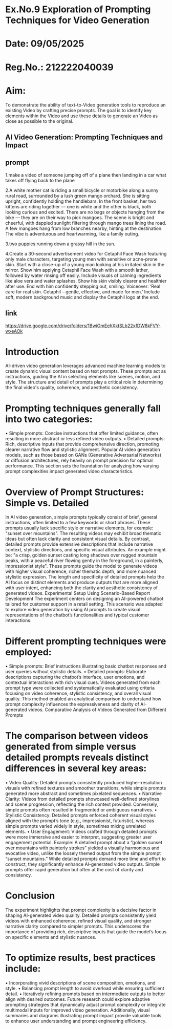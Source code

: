 # Ex.No.9 Exploration of Prompting Techniques for Video Generation

# Date: 09/05/2025
# Reg.No.: 212222040039

# Aim:
To demonstrate the ability of text-to-Video generation tools to reproduce an existing Video by crafting precise prompts. The goal is to identify key elements within the Video and use these details to generate an Video as close as possible to the original.

## AI Video Generation: Prompting Techniques and Impact

## prompt 

1.make a video of someone jumping off of a plane then landing in a car what takes off flying back to the plane

2.A white mother cat is riding a small bicycle or motorbike along a sunny rural road, surrounded by a lush green mango orchard. She is sitting upright, confidently holding the handlebars. In the front basket, her two kittens are riding together — one is white and the other is black, both looking curious and excited. There are no bags or objects hanging from the bike — they are on their way to pick mangoes. The scene is bright and cheerful, with dappled sunlight filtering through mango trees lining the road. A few mangoes hang from low branches nearby, hinting at the destination. The vibe is adventurous and heartwarming, like a family outing.

3.two puppies running down a grassy hill in the sun.

4.Create a 30-second advertisement video for Cetaphil Face Wash featuring only male characters,
targeting young men with sensitive or acne-prone skin. Start with a close-up of a young man looking at his irritated
skin in the mirror. Show him applying Cetaphil Face Wash with a smooth lather, followed by water rinsing off easily.
Include visuals of calming ingredients like aloe vera and water splashes. Show his skin
visibly clearer and healthier after use. End with him confidently stepping out, smiling. Voiceover:
‘Real care for real skin. Cetaphil – gentle, effective, and made for men.’ Include soft, modern background
music and display the Cetaphil logo at the end.
## link
 https://drive.google.com/drive/folders/1BwiGmEehXktSLb22xfDW8kFVY-wxeAOk
# Introduction
AI-driven video generation leverages advanced machine learning models to create dynamic visual content based on text prompts. These prompts act as instructions, guiding the AI in selecting elements like scenes, motion, and style. The structure and detail of prompts play a critical role in determining the final video's quality, coherence, and aesthetic consistency.
# Prompting techniques generally fall into two categories:
• Simple prompts: Concise instructions that offer limited guidance, often resulting in more abstract or less refined video outputs.
• Detailed prompts: Rich, descriptive inputs that provide comprehensive direction, promoting clearer narrative flow and stylistic alignment.
Popular AI video generation models, such as those based on GANs (Generative Adversarial Networks) or diffusion architectures, rely heavily on prompt precision for optimal performance. This section sets the foundation for analyzing how varying prompt complexities impact generated video characteristics.
# Overview of Prompt Structures: Simple vs. Detailed
In AI video generation, simple prompts typically consist of brief, general instructions, often limited to a few keywords or short phrases. These prompts usually lack specific style or narrative elements, for example: "sunset over mountains". The resulting videos may exhibit broad thematic ideas but often lack clarity and consistent visual details.
By contrast, detailed prompts provide extensive descriptions that include narrative context, stylistic directions, and specific visual attributes. An example might be: "a crisp, golden sunset casting long shadows over rugged mountain peaks, with a peaceful river flowing gently in the foreground, in a painterly, impressionist style". These prompts guide the model to generate videos with higher visual coherence, richer thematic depth, and more nuanced stylistic expression.
The length and specificity of detailed prompts help the AI focus on distinct elements and produce outputs that are more aligned with user intent, enhancing both the clarity and aesthetic consistency of generated videos.
Experimental Setup Using Scenario-Based Report Development
The experiment centers on designing an AI-powered chatbot tailored for customer support in a retail setting. This scenario was adapted to explore video generation by using AI prompts to create visual representations of the chatbot’s functionalities and typical customer interactions.
# Different prompting techniques were employed:
• Simple prompts: Brief instructions illustrating basic chatbot responses and user queries without stylistic details.
• Detailed prompts: Elaborate descriptions capturing the chatbot’s interface, user emotions, and contextual interactions with rich visual cues.
Videos generated from each prompt type were collected and systematically evaluated using criteria focusing on video coherence, stylistic consistency, and overall visual quality. This method enabled an analytical comparison to understand how prompt complexity influences the expressiveness and clarity of AI-generated videos.
Comparative Analysis of Videos Generated from Different Prompts
# The comparison between videos generated from simple versus detailed prompts reveals distinct differences in several key areas:
• Video Quality: Detailed prompts consistently produced higher-resolution visuals with refined textures and smoother transitions, while simple prompts generated more abstract and sometimes pixelated sequences.
• Narrative Clarity: Videos from detailed prompts showcased well-defined storylines and scene progression, reflecting the rich context provided. Conversely, simple prompts often resulted in fragmented or ambiguous narratives.
• Stylistic Consistency: Detailed prompts enforced coherent visual styles aligned with the prompt’s tone (e.g., impressionist, futuristic), whereas simple prompts varied widely in style, sometimes mixing unrelated elements.
• User Engagement: Videos crafted through detailed prompts were more immersive and easier to interpret, suggesting greater user engagement potential.
Example: A detailed prompt about a “golden sunset over mountains with painterly strokes” yielded a visually harmonious and evocative video, unlike the loosely themed output from the simple prompt “sunset mountains.”
While detailed prompts demand more time and effort to construct, they significantly enhance AI-generated video outputs. Simple prompts offer rapid generation but often at the cost of clarity and consistency.
# Conclusion
The experiment highlights that prompt complexity is a decisive factor in shaping AI-generated video quality. Detailed prompts consistently yield videos with enhanced coherence, refined visual quality, and stronger narrative clarity compared to simpler prompts. This underscores the importance of providing rich, descriptive inputs that guide the model’s focus on specific elements and stylistic nuances.
# To optimize results, best practices include:
• Incorporating vivid descriptions of scene composition, emotions, and style.
• Balancing prompt length to avoid overload while ensuring sufficient detail.
• Iteratively refining prompts based on intermediate outputs to better align with desired outcomes.
Future research could explore adaptive prompting strategies that dynamically adjust prompt complexity or integrate multimodal inputs for improved video generation. Additionally, visual summaries and diagrams illustrating prompt impact provide valuable tools to enhance user understanding and prompt engineering efficiency.

